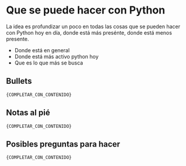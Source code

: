 # Que se puede hacer con Python
La idea es profundizar un poco en todas las cosas que se pueden hacer con Python hoy en día, donde está más presénte, donde está menos presente.
- Donde está en general
- Donde está más activo python hoy
- Que es lo que más se busca

## Bullets
`{COMPLETAR_CON_CONTENIDO}`

## Notas al pié
`{COMPLETAR_CON_CONTENIDO}`

## Posibles preguntas para hacer
`{COMPLETAR_CON_CONTENIDO}`